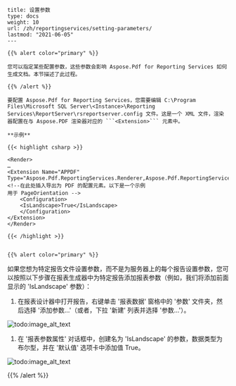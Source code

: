 ```
title: 设置参数
type: docs
weight: 10
url: /zh/reportingservices/setting-parameters/
lastmod: "2021-06-05"
---

{{% alert color="primary" %}}

您可以指定某些配置参数，这些参数会影响 Aspose.Pdf for Reporting Services 如何生成文档。本节描述了此过程。

{{% /alert %}}

要配置 Aspose.Pdf for Reporting Services，您需要编辑 C:\Program Files\Microsoft SQL Server\<Instance>\Reporting Services\ReportServer\rsreportserver.config 文件。这是一个 XML 文件，渲染器配置在与 Aspose.PDF 渲染器对应的 ```<Extension>``` 元素中。

**示例**

{{< highlight csharp >}}

<Render>
…
<Extension Name="APPDF" Type="Aspose.Pdf.ReportingServices.Renderer,Aspose.Pdf.ReportingServices">
<!--在此处插入导出为 PDF 的配置元素。以下是一个示例
用于 PageOrientation -->
    <Configuration>
    <IsLandscape>True</IsLandscape>
    </Configuration>
</Extension>
</Render>

{{< /highlight >}}


{{% alert color="primary" %}}
```

如果您想为特定报告文件设置参数，而不是为服务器上的每个报告设置参数，您可以按照以下步骤在报表生成器中为特定报告添加报表参数（例如，我们将添加前面显示的 'IsLandscape' 参数）：

1. 在报表设计器中打开报告，右键单击 '报表数据' 窗格中的 '参数' 文件夹，然后选择 '添加参数…'（或者，下拉 '新建' 列表并选择 '参数…'）。

![todo:image_alt_text](setting-parameters_1.png)

1. 在 '报表参数属性' 对话框中，创建名为 'IsLandscape' 的参数，数据类型为布尔型，并在 '默认值' 选项卡中添加值 True。

![todo:image_alt_text](setting-parameters_2.png)

{{% /alert %}}